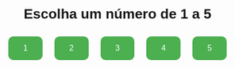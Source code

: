 <!DOCTYPE html>
<html lang="pt-BR">
<head>
  <meta charset="UTF-8">
  <meta name="viewport" content="width=device-width, initial-scale=1.0">
  <title>Escolha o Restaurante</title>
  <style>
    body { font-family: Arial, sans-serif; text-align: center; padding: 20px; }
    button { margin: 10px; padding: 15px 30px; font-size: 16px; border-radius: 10px; border: none; background-color: #4CAF50; color: white; cursor: pointer; }
    button:hover { background-color: #45a049; }
  </style>
</head>
<body>
  <h1>Escolha um número de 1 a 5</h1>
  <div id="buttons">
    <button onclick="chooseOption(1)">1</button>
    <button onclick="chooseOption(2)">2</button>
    <button onclick="chooseOption(3)">3</button>
    <button onclick="chooseOption(4)">4</button>
    <button onclick="chooseOption(5)">5</button>
  </div>

  <script>
    function chooseOption(number) {
      const restaurants = {
        1: { name: "Lellis Trattoria - Curitiba", link: "https://goo.gl/maps/GXyaH9nYQ2c3QjKg8" },
        2: { name: "Ernesto Ristorante", link: "https://goo.gl/maps/KURXbhBWSy52" },
        3: { name: "Armazém Dom Carmino Pizzaria", link: "https://goo.gl/maps/J7N5WaHE8jQ2" },
        4: { name: "Restaurante Scavollo", link: "https://goo.gl/maps/zUMT8vLq5nL2" },
        5: { name: "Italy Caffé Champagnat", link: "https://goo.gl/maps/QFVZkLw2iPR2" }
      };
      const choice = restaurants[number];
      if (choice) {
        alert(`Voc\u00ea escolheu: ${choice.name}`);
        window.location.href = choice.link;
      }
    }
  </script>
</body>
</html>
